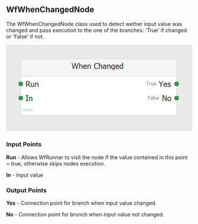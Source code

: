 ## WfWhenChangedNode
The WfWhenChangedNode class used to detect wether input value was changed and pass execution to the one of the branches: 'True' if changed or 'False' if not.

![WfWhenChangedNode](https://github.com/ArsenAbazian/WorkflowDiagram/blob/main/Help/Images/CommonNodes/WhenChanged.png)

### Input Points

**Run** - Allows WfRunner to visit the node if the value contained in this point = true, otherwise skips nodes execution.

**In** - Input value

### Output Points

**Yes** - Connection point for branch when input value changed.

**No** - Connection point for brunch when input value not changed.


